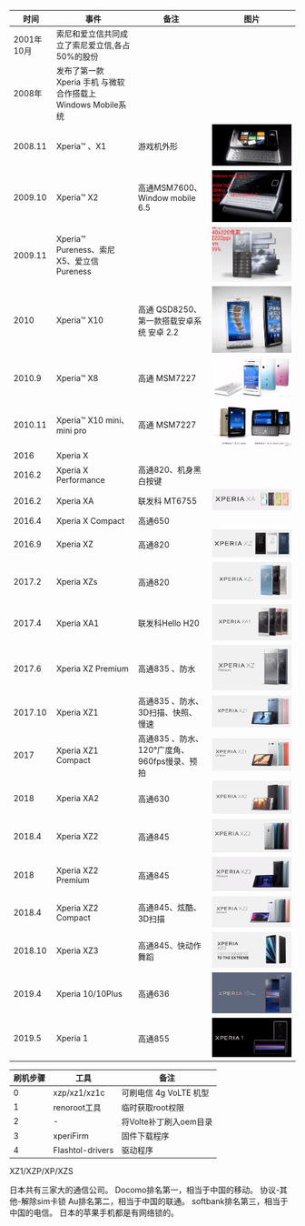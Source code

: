 | 时间       | 事件                                                        | 备注                                         | 图片                  |
| ---------- | ----------------------------------------------------------- | -------------------------------------------- | --------------------- |
| 2001年10月 | 索尼和爱立信共同成立了索尼爱立信,各占50%的股份              |
| 2008年     | 发布了第一款 Xperia 手机 与微软合作搭载上Windows Mobile系统 |
| 2008.11    | Xperia™   、X1                                              | 游戏机外形                                   | ![](img/Xperia™.png)  |
| 2009.10    | Xperia™ X2                                                  | 高通MSM7600、Window mobile 6.5               | ![](img/™X2.png)      |
| 2009.11    | Xperia™ Pureness、索尼 X5、爱立信 Pureness                  |                                              | ![](img/™P.png)       |
| 2010       | Xperia™ X10                                                 | 高通 QSD8250、第一款搭载安卓系统 安卓 2.2    | ![](img/™X10.png)     |
| 2010.9     | Xperia™ X8                                                  | 高通 MSM7227                                 | ![](img/™X8.png)      |
| 2010.11    | Xperia™ X10 mini、mini pro                                  | 高通 MSM7227                                 | ![](img/™X10mini.png) |
| 2016       | Xperia X                                                    |                                              |
| 2016.2     | Xperia X Performance                                        | 高通820、机身黑 白按键                       |
| 2016.2     | Xperia XA                                                   | 联发科 MT6755                                | ![](img/XA.png)       |
| 2016.4     | Xperia X Compact                                            | 高通650                                      |
| 2016.9     | Xperia XZ                                                   | 高通820                                      | ![](img/XZ.png)       |
| 2017.2     | Xperia XZs                                                  | 高通820                                      | ![](img/XZs.png)      |
| 2017.4     | Xperia XA1                                                  | 联发科Hello H20                              | ![](img/XA1.png)      |
| 2017.6     | Xperia XZ Premium                                           | 高通835 、防水                               | ![](img/XZP.png)      |
| 2017.10    | Xperia XZ1                                                  | 高通835 、防水、3D扫描、快照、慢速           | ![](img/XZ1.png)      |
| 2017       | Xperia XZ1 Compact                                          | 高通835 、防水、120°广度角、960fps慢录、预拍 | ![](img/XZ1C.png)     |
| 2018       | Xperia XA2                                                  | 高通630                                      | ![](img/XA2.png)      |
| 2018.4     | Xperia XZ2                                                  | 高通845                                      | ![](img/XZ2.png)      |
| 2018       | Xperia XZ2 Premium                                          | 高通845                                      | ![](img/XZ2P.png)     |
| 2018.4     | Xperia XZ2 Compact                                          | 高通845、炫酷、3D扫描                        | ![](img/XZ2C.png)     |
| 2018.10    | Xperia XZ3                                                  | 高通845、快动作舞蹈                          | ![](img/XZ3.png)      |
| 2019.4     | Xperia 10/10Plus                                            | 高通636                                      | ![](img/10Plus.png)   |
| 2019.5     | Xperia 1                                                    | 高通855                                      | ![](img/1.png)        |



| 刷机步骤 | 工具             | 备注                   |
| -------- | ---------------- | ---------------------- |
| 0        | xzp/xz1/xz1c     | 可刷电信 4g VoLTE 机型 |
| 1        | renoroot工具     | 临时获取root权限       |
| 2        | -                | 将Volte补丁刷入oem目录 |
| 3        | xperiFirm        | 固件下载程序           |
| 4        | Flashtol-drivers | 驱动程序               |


XZ1/XZP/XP/XZS


日本共有三家大的通信公司。
Docomo排名第一，相当于中国的移动。   协议-其他-解除sim卡锁
Au排名第二，相当于中国的联通。
softbank排名第三，相当于中国的电信。
日本的苹果手机都是有网络锁的。